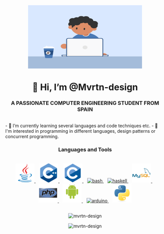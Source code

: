 <div id="header" align="center">
  <img src="https://github.com/Mvrtn-design/Mvrtn-design/blob/ilustration/ilustration.gif" alt="android" width="360" height="200"/>
  <h1 align=center" >👋 Hi, I’m @Mvrtn-design</h1>
  <h3 align="center">A PASSIONATE COMPUTER ENGINEERING STUDENT FROM SPAIN</h3>
</div>

<br>
- 🌱 I’m currently learning  several languages and code techniques etc.
- 👀 I'm interested in programming in different languages, design patterns or concurrent programming.

<div id="secondOne" align="center">
  <h3>Languages and Tools</h3><br>
 
   <a href="https://www.java.com" target="_blank" rel="noreferrer">
   <img src="https://raw.githubusercontent.com/devicons/devicon/master/icons/java/java-original.svg" alt="java" width="60" height="60"/> 
   </a>&nbsp&nbsp
   <a href="https://www.w3schools.com/cpp/" target="_blank" rel="noreferrer">
   <img src="https://raw.githubusercontent.com/devicons/devicon/master/icons/cplusplus/cplusplus-original.svg" alt="cplusplus" width="60" height="60"/>
   </a>&nbsp&nbsp
   <a href="https://www.cprogramming.com/" target="_blank" rel="noreferrer">
   <img src="https://raw.githubusercontent.com/devicons/devicon/master/icons/c/c-original.svg" alt="c" width="60" height="60"/> 
   </a>&nbsp&nbsp
   <a href="https://www.gnu.org/software/bash/" target="_blank" rel="noreferrer">
   <img src="https://www.vectorlogo.zone/logos/gnu_bash/gnu_bash-icon.svg" alt="bash" width="60" height="60"/> 
   </a>&nbsp&nbsp
   <a href="https://www.haskell.org/" target="_blank" rel="noreferrer">
   <img src="https://upload.wikimedia.org/wikipedia/commons/1/1c/Haskell-Logo.svg" alt="haskell" width="60" height="60"/> 
   </a>&nbsp&nbsp
   <a href="https://www.mysql.com/" target="_blank" rel="noreferrer">
   <img src="https://raw.githubusercontent.com/devicons/devicon/master/icons/mysql/mysql-original-wordmark.svg" alt="mysql" width="60" height="60"/> 
   </a>&nbsp&nbsp
   <a href="https://www.php.net" target="_blank" rel="noreferrer">
   <img src="https://raw.githubusercontent.com/devicons/devicon/master/icons/php/php-original.svg" alt="php" width="60" height="60"/> 
   </a>&nbsp&nbsp
   <a href="https://developer.android.com" target="_blank" rel="noreferrer">
   <img src="https://raw.githubusercontent.com/devicons/devicon/master/icons/android/android-original-wordmark.svg" width="60" height="60"/> 
   </a>&nbsp&nbsp
   <a href="https://www.arduino.cc/" target="_blank" rel="noreferrer">
   <img src="https://cdn.worldvectorlogo.com/logos/arduino-1.svg" alt="arduino" width="60" height="60"/> 
   </a>&nbsp&nbsp
   <a href="https://www.python.org" target="_blank" rel="noreferrer">
   <img src="https://raw.githubusercontent.com/devicons/devicon/master/icons/python/python-original.svg" alt="python" width="60" height="60"/>
   </a><br><br>

<p>
<img align="center " src="https://github-readme-stats.vercel.app/api/top-langs?username=mvrtn-design&show_icons=true&locale=en&layout=compact" alt="mvrtn-design"/></p>
<p>
<img align="center" src="https://github-readme-stats.vercel.app/api?username=mvrtn-design&show_icons=true&locale=en" alt="mvrtn-design" />
</p>
</div>
